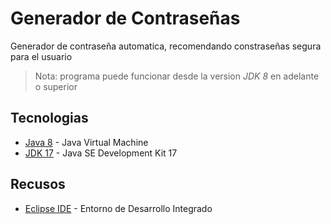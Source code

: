 # Generador de Contraseñas

Generador de contraseña automatica, recomendando constraseñas segura para el usuario

> Nota: programa puede funcionar desde la version *JDK 8* en adelante o superior


## Tecnologias

- [Java 8](https://www.java.com/es/download/ie_manual.jsp) - Java Virtual Machine
- [JDK 17](https://www.oracle.com/java/technologies/downloads/) - Java SE Development Kit 17


## Recusos

- [Eclipse IDE](https://www.eclipse.org/downloads/) - Entorno de Desarrollo Integrado
